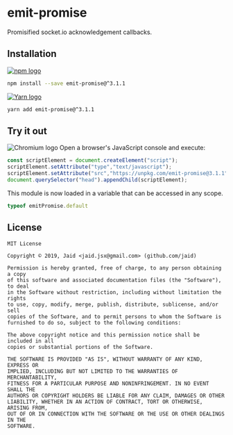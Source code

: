 # emit-promise


Promisified socket.io acknowledgement callbacks.

## Installation
<a href='https://npmjs.com/package/emit-promise'><img alt='npm logo' src='https://github.com/Jaid/action-readme/raw/master/images/base-assets/npm.png'/></a>
```bash
npm install --save emit-promise@^3.1.1
```
<a href='https://yarnpkg.com/package/emit-promise'><img alt='Yarn logo' src='https://github.com/Jaid/action-readme/raw/master/images/base-assets/yarn.png'/></a>
```bash
yarn add emit-promise@^3.1.1
```


## Try it out
<img alt='Chromium logo' src='https://github.com/Jaid/action-readme/raw/master/images/base-assets/browser.png'/>
Open a browser's JavaScript console and execute:

```javascript
const scriptElement = document.createElement("script");
scriptElement.setAttribute("type","text/javascript");
scriptElement.setAttribute("src","https://unpkg.com/emit-promise@3.1.1");
document.querySelector("head").appendChild(scriptElement);
```

This module is now loaded in a variable that can be accessed in any scope.

```javascript
typeof emitPromise.default
```


## License
```text
MIT License

Copyright © 2019, Jaid <jaid.jsx@gmail.com> (github.com/jaid)

Permission is hereby granted, free of charge, to any person obtaining a copy
of this software and associated documentation files (the "Software"), to deal
in the Software without restriction, including without limitation the rights
to use, copy, modify, merge, publish, distribute, sublicense, and/or sell
copies of the Software, and to permit persons to whom the Software is
furnished to do so, subject to the following conditions:

The above copyright notice and this permission notice shall be included in all
copies or substantial portions of the Software.

THE SOFTWARE IS PROVIDED "AS IS", WITHOUT WARRANTY OF ANY KIND, EXPRESS OR
IMPLIED, INCLUDING BUT NOT LIMITED TO THE WARRANTIES OF MERCHANTABILITY,
FITNESS FOR A PARTICULAR PURPOSE AND NONINFRINGEMENT. IN NO EVENT SHALL THE
AUTHORS OR COPYRIGHT HOLDERS BE LIABLE FOR ANY CLAIM, DAMAGES OR OTHER
LIABILITY, WHETHER IN AN ACTION OF CONTRACT, TORT OR OTHERWISE, ARISING FROM,
OUT OF OR IN CONNECTION WITH THE SOFTWARE OR THE USE OR OTHER DEALINGS IN THE
SOFTWARE.
```
